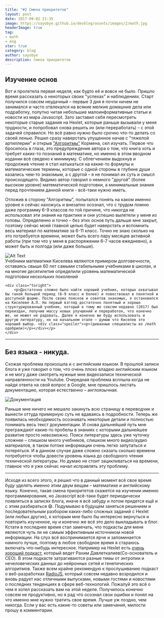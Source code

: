 ```yaml
---
title: "#2 Смена приоритетов"
layout: post
date: 2017-09-02 21:35
image: https://sayobye.github.io/devblog/assets/images/2/math.jpg
headerImage: true
tag:
- math
- eng
star: true
category: blog
author: sayobye
description: Смена приоритетов
---
```


## Изучение основ

Вот и пролетела первая неделя, как будто её и вовсе не было. Пришло время рассказать о некоторых своих "успехах" и наблюдениях. Старт получился совсем неудачный – первые 3 дня я почти ничем не занимался и часто отвлекался на всякие мелкие домашние дела или подработку, попутно читая небольшие малоинформативные статьи и новости из мира Javascript. Зато заставил себя пересмотреть некоторые старые задания на Hexlet, которые раньше вызывали у меня трудности, и попробовал снова решить их (или переработать) – с этой задачей справился. Но всё равно нужно было срочно что-то делать со своей ленью. Решил сразу наверстать упущенное начав с "тяжелой артиллерии" и открыв ["Алгоритмы"](https://www.amazon.co.uk/Algorithms-Unlocked-Thomas-H-Cormen/dp/0262518805/ref=la_B000AQ24AS_1_2?s=books&ie=UTF8&qid=1503795846&sr=1-2) Кормена, сел изучать. Первое что бросилось в глаза, это предупреждение автора о том, что книга хоть и требует каких-то познаний в математике, но именно в этом вводном издании всё сведено к минимуму. С облегчением выдохнув и продолжив чтение я стал натыкаться на какие-то формулы и математические термины, которые с одной стороны в глубине души казались чем-то знакомым, а с другой – я не понимал их суть и смысл происходящего. Видимо автор говорил о немного "другой" (более высоком уровне) математической подготовки, а минимальные знания перед прочтением данной книги - всё-таки нужно иметь. 

Отложив в сторону "Алгоритмы", попытался понять на каком именно уровне я сейчас нахожусь и внезапно осознал, что с трудом помню даже программу 6-9 классов по той причине, что никогда не использовал эти знания на практике и они успешно вылетели у меня из головы. Определенно и точно – без этих основ путь дальше мне закрыт, поэтому сейчас моей главной целью будет наверстать и вспомнить весь материал по математике за 6-11 класс. Точно не знаю сколько на это потребуется времени, может быть всего пару месяцев активной работы (при том что у меня в распоряжении 6-7 часов ежедневно), а может быть и полгода (или даже больше).  

<div class="side-by-side">
    <div class="toleft">
        <img class="image" src="https://sayobye.github.io/devblog/assets/images/2/kiselev-math.jpg" alt="Alt Text">
        <figcaption class="caption">Учебники математики Киселева являются примером долговечности, оставаясь свыше 60 лет самыми стабильными учебниками в школах, и на многие десятилетия определили уровень математической подготовки нескольких поколений</figcaption>
    </div>

    <div class="toright">
        <p>Достаточно сложно было найти хороший учебник, которых охватывал бы такой большой период (6-9 класс и более) и повествовал в понятной и доступной форме. После своих поисков и советов знакомых, я остановился на Киселеве А.П. На первый взгляд достаточно понятный и хорошо структурированный учебник, который к тому же совсем недавно (2017) был переиздан, получив массу новых улучшений и переработок, что конечно же, не может не радовать. Далее я конечно же буду использовать и другую литературу, но на начальном этапе – думаю что Киселев это хороший выбор. <div class="spoiler"><p>(диванные специалисты из /math одобрили)</p></div></p>
    </div>
</div> 

* * *
## Без языка - никуда.     

Схожая проблема произошла и с английским языком. В прошлой записи блога я уже говорил о том, что очень плохо владею английским языком и не могу даже смотреть нужные мне видеозаписи технической направленности на Youtube. Очередная проблема всплыла когда не найдя ответа на свой вопрос в Google, мне пришлось листать документацию, которая естественно – англоязычная. 

![Документация](https://sayobye.github.io/devblog/assets/images/2/docs.gif)


Раньше мне ничего не мешало закинуть всю страницу в переводчик и вынести оттуда примерную суть не вдаваясь в подробности. Теперь же появилась необходимость осознавать некоторые детали и полностью понимать весь текст документации. И снова дальнейший путь мне преграждают какие-то пробелы в знаниях с которыми дальнейшее развитие просто невозможно. Поиск литературы здесь уже чуточку сложнее – слишком много учебников, слишком много видео/аудио материалов, в таком потоке информации очень легко запутаться и потеряться. И в данном случае даже сложно сказать сколько времени потребуется чтобы довести уровень языка до свободного чтения технической литературы. Но думаю не стоит зацикливаться на времени, главное что я уже сейчас начал исправлять эту проблему.

* * *  
Исходя из всего этого, я решил что в данный момент всё свое время буду уделять именно этим двум вещам – математике и английскому языку. Конечно, такая смена приоритетов скажется на изучении именно программирования, но Javascript всё-таки будет периодически появляться в записях блога, иначе я всё забуду и потом придется ещё и с этим разбираться :smile:. Подумываю в будущем заняться решением и последовательным разбором каких-либо сложных заданий с Hexlet (или любых других), к которым мне было бы интересно вернуться и повторить изученное, ну и конечно же всё это дело выкладывать в блог. Кстати в последнее время стал замечать, что подкасты для меня являются чуть ли не самым эффективным источником новой информации. На слух всё воспринимается ярче и запоминается намного лучше, поэтому в любое свободное время я стараюсь включать что-нибудь интересное. Например на Hexlet есть [очень хороший подкаст](https://soundcloud.com/hexlet), который ведет Рахим Давлеткалиев(Со-основатель и CEO). В этом подкасте затрагиваются разные темы от энтропии и нечеловеческих данных до нейронных сетей и генетических алгоритмов. Также всем крайне рекомендую к прослушиванию подкаст о веб-разработках [RadioJS](https://radiojs.ru/), который совсем недавно возродился и вновь радует нас отличными выпусками, новыми гостями и новостями о последних тенденциях в сфере веб-технологий. Пожалуй это всё о чем я хотел рассказать вам на этой неделе. Получилось конечно совсем не продуктивно, но я рад что осознал свои ошибки и понял на что именно мне нужно тратить свое время. Лучше уж поздно, чем никогда. Если у вас есть какие-то советы или замечания, милости прошу в комментарии. 

